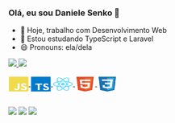 ### Olá, eu sou Daniele Senko 👋

- 🔭 Hoje, trabalho com Desenvolvimento Web
- 🌱 Estou estudando TypeScript e Laravel
- 😄 Pronouns: ela/dela


<div>
  <a href="https://www.github.com/daniele-senko">
 <img height="180em" src="https://github-readme-stats.vercel.app/api?username=daniele-senko&show_icons=true&theme=midnight-purple&include_all_commits=false"/>
  <img height="180em" src="https://github-readme-stats.vercel.app/api/top-langs/?username=daniele-senko&layout=compact&langs_count=9&theme=midnight-purple&include_all_repositories=true"/>
</div>

<div style="display: inline_block"><br>
  <img align="center" alt="Dan-Js" height="30" width="40" src="https://raw.githubusercontent.com/devicons/devicon/master/icons/javascript/javascript-plain.svg">
  <img align="center" alt="Dan-Ts" height="30" width="40" src="https://raw.githubusercontent.com/devicons/devicon/master/icons/typescript/typescript-plain.svg">
  <img align="center" alt="Dan-React" height="30" width="40" src="https://raw.githubusercontent.com/devicons/devicon/master/icons/react/react-original.svg">
  <img align="center" alt="Dan-HTML" height="30" width="40" src="https://raw.githubusercontent.com/devicons/devicon/master/icons/html5/html5-original.svg">
  <img align="center" alt="Dan-CSS" height="30" width="40" src="https://raw.githubusercontent.com/devicons/devicon/master/icons/css3/css3-original.svg">
</div>

  ##
 
<div> 
  <a href="https://instagram.com/danielesenko" target="_blank"><img src="https://img.shields.io/badge/-Instagram-%23E4405F?style=for-the-badge&logo=instagram&logoColor=white" target="_blank"></a>
  <a href = "mailto:danielesenkoo@gmail.com"><img src="https://img.shields.io/badge/-Gmail-%23333?style=for-the-badge&logo=gmail&logoColor=white" target="_blank"></a>
  <a href="https://www.linkedin.com/in/daniele-senko" target="_blank"><img src="https://img.shields.io/badge/-LinkedIn-%230077B5?style=for-the-badge&logo=linkedin&logoColor=white" target="_blank"></a> 
  
</div>
